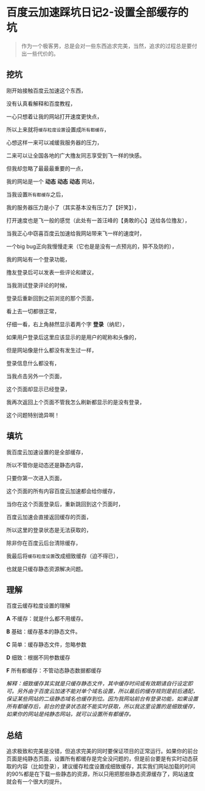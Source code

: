 # 百度云加速踩坑日记2-设置全部缓存的坑
> 作为一个极客男，总是会对一些东西追求完美，当然，追求的过程总是要付出一些代价的。
## 挖坑
刚开始接触百度云加速这个东西，

没有认真看解释和百度教程，

一心只想着让我的网站打开速度更快点，

所以上来就将``缓存粒度设置``设置成``所有都缓存``，

心想这样一来可以减缓我服务器的压力，

二来可以让全国各地的广大撸友同志享受到飞一样的快感。

但我却忽略了最最最重要的一点，

我的网站是一个 **动态** **动态** **动态** 网站，

当我设置``所有都缓存``之后，

我的服务器压力是小了（其实基本没有压力了【奸笑】），

打开速度也是飞一般的感觉（此处有一首汪峰的【勇敢的心】送给各位撸友），

当我正心中窃喜百度云加速给我网站带来飞一样的速度时，

一个big bug正向我慢慢走来（它也是是没有一点预兆的，猝不及防的），

我的网站有一个登录功能，

撸友登录后可以发表一些评论和建议，

当我测试登录评论的时候，

登录后重新回到之前浏览的那个页面，

看上去一切都很正常，

仔细一看，右上角赫然显示着两个字 **登录**（纳尼），

如果用户登录后这里应该显示的是用户的昵称和头像的，

但是网站像是什么都没有发生过一样，

登录信息什么都没有，

当我点击另外一个页面，

这个页面却显示已经登录，

我再次返回上个页面不管我怎么刷新都显示的是没有登录，

这个问题特别诡异啊！
## 填坑
我百度云加速设置的是全部缓存，

所以不管你是动态还是静态内容，

只要你第一次进入页面，

这个页面的所有内容百度云加速都会给你缓存，

当你在这个页面登录后，重新跳回到这个页面时，

百度云加速会直接返回缓存的页面，

所以这里的登录状态是无法获取的，

除非你在百度云后台清除缓存，

我最后将``缓存粒度设置``改成细致缓存（迫不得已），

也就是只缓存静态资源解决问题。

## 理解
百度云缓存粒度设置的理解

**A** 不缓存：就是什么都不用缓存。

**B** 基础：缓存基本的静态文件。

**C** 简单：缓存静态文件，忽略参数

**D** 细致：根据不同参数缓存

**F** 所有都缓存：不管动态静态数据都缓存
                       
*解释：细致缓存其实就是只缓存静态文件，其中缓存时间或有效期请自行设定即可。另外由于百度云加速不能对单个域名设置，所以最后的缓存规则是前后通配，保证某些网站的二级静态域名也缓存到位。因为我网站前台有登录功能，如果设置所有都缓存后，前台的登录状态就不能实时获取，所以我这里设置的是细致缓存，如果你的网站是纯静态网站，就可以设置所有都缓存。*

## 总结

追求极致和完美是没错，但追求完美的同时要保证项目的正常运行。如果你的前台页面是纯静态页面，设置所有都缓存是完全没问题的，但是前台要是有实时动态获取的内容（比如登录），建议缓存粒度设置成细致缓存，其实我们网站加载的时间的90%都是在下载一些静态的资源，所以只用把那些静态资源缓存了，网站速度就会有一个很大的提升。